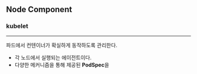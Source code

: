 ## Node Component

### kubelet
---
파드에서 컨텐이너가 확실하게 동작하도록 관리한다.
- 각 노드에서 실행되는 에이전트이다.
- 다양한 메커니즘을 통해 제공된 **PodSpec**을 